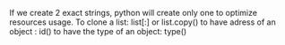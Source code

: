 If we create 2 exact strings, python will create only one to optimize resources usage.
To clone a list: list[:] or list.copy()
to have adress of an object : id()
to have the type of an object: type()